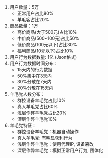 1. 用户数量：5万
   * 正常用户占比80%
   * 羊毛客占比20%
2. 商品数量：1万
   * 高价商品(大于500元)占比10%
   * 中价商品(500~100元)占比50%
   * 低价商品(100元以下)占比30%
   * 福利商品(10元以下)占比10%
2. 用户行为数据数量: 1亿 (Json格式)
3. 用户行为数据时间分布：
   * 15天内的行为数据
   * 50%集中在3天内
   * 30%分散在7天内
   * 20%分散在15天内 
4. 羊毛党人数分布：
   * 群控设备羊毛党占比10%
   * 真人羊毛党占比60%
   * 浅层作弊羊毛党占比20%
   * 深层作弊羊毛党10%
5. 羊毛党特征：
   * 群控设备羊毛党：机器自动操作
   * 真人羊毛党: 有明显获利行为
   * 浅层作弊羊毛党：使用代理IP, 设备篡改
   * 深层作弊羊毛党：模拟正常用户行为, 团体化

